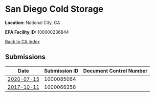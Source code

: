 # San Diego Cold Storage

**Location:** National City, CA

**EPA Facility ID:** 100000236844

[Back to CA Index](../../index.md)

## Submissions

| Date | Submission ID | Document Control Number |
|------|--------------|-------------------------|
| [2020-07-15](submissions/1000085064.md) | 1000085064 |  |
| [2017-10-11](submissions/1000066258.md) | 1000066258 |  |
